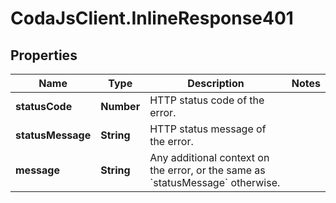 # CodaJsClient.InlineResponse401

## Properties
Name | Type | Description | Notes
------------ | ------------- | ------------- | -------------
**statusCode** | **Number** | HTTP status code of the error. | 
**statusMessage** | **String** | HTTP status message of the error. | 
**message** | **String** | Any additional context on the error, or the same as &#x60;statusMessage&#x60; otherwise. | 
